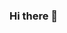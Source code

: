 ### Hi there 👋

<!--
**Sonwanseo/Sonwanseo** is a ✨ _special_ ✨ repository because its `README.md` (this file) appears on your GitHub profile.

[![Wanseo's github stats](https://github-readme-stats.vercel.app/api?username=Sonwanseo)]

Here are some ideas to get you started:

- 🔭 I’m currently working on ...
- 🌱 I’m currently learning ...
- 👯 I’m looking to collaborate on ...
- 🤔 I’m looking for help with ...
- 💬 Ask me about ...
- 📫 How to reach me: ...
- 😄 Pronouns: ...
- ⚡ Fun fact: ...
-->
